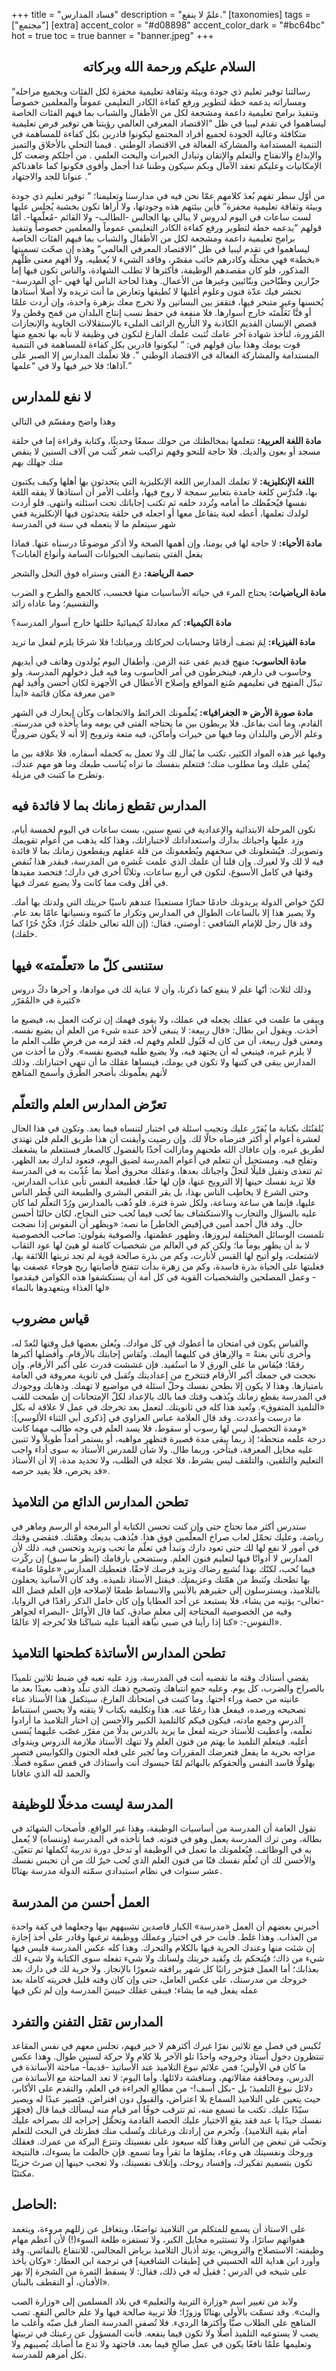 +++
title = "فساد المدارس"
description = "علمٌ لا ينفع."
[taxonomies]
tags = ["مجتمع"]
[extra]
accent_color = "#d08898"
accent_color_dark = "#bc64bc"
hot = true
toc = true
banner = "banner.jpeg"
+++

<h2 style="text-align:center">السلام عليكم ورحمة الله وبركاته</h2>

<q>رسالتنا توفير تعليم ذي جودة وبيئة وثقافة تعليمية محفزة لكل الفئات وبجميع مراحله ومساراته يدعمه خطة لتطوير ورفع كفاءة الكادر التعليمي  عموماً والمعلمين  خصوصاً وتنفيذ برامج تعليمية داعمة ومشجعة لكل من  الأطفال والشباب بما فيهم الفئات الخاصة ليساهموا في تقدم ليبيا في ظل  “الاقتصاد المعرفي العالمي  رؤيتنا هي توفير فرص تعليمية متكافئة وعالية  الجودة لجميع أفراد المجتمع  ليكونوا قادرين بكل كفاءة للمساهمة في التنمية المستدامة والمشاركة الفعالة في الاقتصاد الوطني . قيمنا التحلي بالأخلاق  والتميز والإبداع والانفتاح  والتعلم والإتقان وتبادل الخبرات والبحث  العلمي . من أجلكم وضعت كل  الإمكانيات وعليكم تعقد الآمال وبكم سيكون  وطننا غدا أجمل وأقوى فكونوا كما عاهدناكم عنوانا للجد والاجتهاد .

من أوّل سطر تفهم بُعدَ كلامهم عمّا نحن فيه في مدارسنا وتعليمنا؛ <q> توفير  تعليم ذي جودة وبيئة وثقافة تعليمية محفزة</q> فأين بيئتهم هذه وجودتها، ولا  أراها تكون بخشبة يُجلس عليها لست ساعات في اليوم لدروس لا يبالي بها  الجالس -الطالب- ولا القائم -مُعلّمها-. أمّا  قولهم <q>يدعمه خطة لتطوير ورفع كفاءة الكادر التعليمي عموماً والمعلمين  خصوصاً  وتنفيذ برامج تعليمية داعمة ومشجعة لكل من الأطفال والشباب بما  فيهم الفئات الخاصة ليساهموا في تقدم ليبيا في ظل “الاقتصاد المعرفي  العالمي</q> وهذه إن صحّت تسميتها «بخطة» فهي مختلّة وكادرهم خائب مقصّر، وفاقد الشيء لا  يُعطيه. ولا أفهم معنى ظلّهم المذكور، فلو كان مقصدهم  الوظيفة، فأكثرها لا  تطلب الشهادة، والناس تكون فيها إما جزّارين وطبّاخين وبنّائيين وغيرها من  الأعمال. وهذا لحاجة الناس لها فهي -أي المدرسة-  تحشر فيك عدّة فنون وعلوم  أغلبها لا تُطيقها وتعارض ما أنت تريده ولا أصلا أُستاذها يُحسنها وغير متبحر فيها، فتقفز بين البساتين ولا تخرج معك بزهرة واحدة، وإن أردت علمًا  أو فنَّا تَعَلَّمتَه خارج أسوارها. فلا منفعة في  حفظ نسب إنتاج البلدان من قمح وقطن ولا قصص الإنسان القديم الكاذبة ولا  التأريخ الزائف المليء  بالإستقلالات الخاوية والإنجازات المُزورة، لتأخذ  شهادة آخر عامك تُثبت علمك الفارغ لتكون في وظيفة لا تأبه بها تجمع منها  قوت يومك وهذا بيان  قولهم في: <q> ليكونوا قادرين بكل كفاءة للمساهمة في التنمية المستدامة  والمشاركة الفعالة في الاقتصاد الوطني </q>. فلا تعلّمك المدارس إلا الصبر على  آذاها؛ فلا خير فيها ولا في <q>علمها.</q>


## لا نفع للمدارس

وهذا واضح ومقسّم في التالي

**مادة اللغة العربية:** تتعلمها بمخالطتك من حولك سمعًا  وحديثًا، وكتابة وقراءة  إما في حلقة مسجد أو بعون والديك. فلا حاجة للنحو  وفهم تراكيب شعر كُتب من  آلاف السنين لا ينقص منك جهلك بهم

**اللغة الإنكليزية:** لا تعلمك  المدارس اللغة الإنكليزية التي يتحدثون بها أهلها وكيف يكتبون بها،  فتُدرَّس كلغة جامدة بتعابير  سمجة لا روح فيها، وأغلب الأمر أن أُستاذها لا يفقه اللغة نفسها فيُحفّظك  ما أمامه وتُردد خلفه ثم تكتب إجاباتك تحت  اسئلته وانتهى. فلو أردت لولدك  تعلمها، أعطه لعبة يتفاعل معها أو اجعله في  حلقة يتحدثون فيها الإنكليزية  ففي شهر سيتعلم ما لا يتعمله في سنة في  المدرسة

**مادة الأحياء:** لا حاجة لها في يومنا، وإن أهمها الصحة ولا  أذكر موضوعًا درسناه عنها. فماذا يفعل الفتى بتصانيف الحيوانات السامة  وأنواع الغابات؟

**حصة الرياضة:** دع الفتى وستراه فوق النخل والشجر

**مادة الرياضيات:** يحتاج المرء في حياته الأساسيات منها فحسب، كالجمع والطرح و الضرب والتقسيم؛ وما عاداه زائد

**مادة الكيمياء:** كم معادلةً كيميائيةً حللتها خارج أسوار المدرسة؟

**مادة الفيزياء:** لِمَ تضف أرقامًا وحسابات لحركاتك ورمياتك! فلا شرحًا يلزم لفعل ما تريد

**مادة الحاسوب:** منهج قديم عفى عنه الزمن. وأطفال اليوم  يُولدون وهاتف في أيديهم  وحاسوب في دارهم، فينخرطون في أمر الحاسوب وما  فيه قبل دخولهم المدرسة. ولو تبدّل المنهج في تعليمهم صُنع المواقع وإصلاح  الأعطال في الأجهزة لكان  أحسن وأفيد لهم من معرفة مكان قائمة «ابدأ»

**مادة صورة الأرض «  الجغرافيا»:** يُعلّمونك الخرائط  والاتجاهات وكأن إبحارك في الشهر القادم،  وما أنت بفاعل. فلا يربطون بين  ما يحتاجه الفتى في يومه وما يأخذه في  مدرسته. وعلم الأرض والبلدان وما  فيها من خيرات وأماكن، فيه متعة وترويح  إلا أنه لا يكون ضروريًّا

وفيها غير هذه المواد الكثير، تكتب ما  يُقال لك ولا تعمل به كحمله  أسفاره. فلا علاقة بين ما يُملى عليك وما مطلوب منك؛ فتتعلم بنفسك ما تراه  يُناسب طبعك وما هو مهم عندك، وتطرح ما كتبت في مزبلة.

## المدارس تقطع زمانك بما لا فائدة فيه

تكون المرحلة  الابتدائية والإعدادية في تسع سنين، بست ساعات في اليوم لخمسة  أيام، وزد  عليها واجباتك بدارك واستعداداتك لاختباراتك، وهذا كله يذهب من  أعوام  تقويمك وتصويرك. فيُشغلونك في سخفهم ويُطعمونك من قلة عقلهم ويقطعون  زمانك بما لا فائدة فيه لا لك ولا لغيرك. وإن قلنا أن علمك الذي علمت عُشره من  المدرسة، فبقدر هذا نُنقص وقتها في كامل الأسبوع، لتكون في أربع ساعات،  وثلاثًا أخرى في دارك؛ فتحصد مفيدها في أقل وقت مما كانت ولا يضيع عمرك   فيها.

لكنّ خواص الدولة يريدونك خادمًا حمارًا مستعبدًا عندهم  ناسيًا حريتك  التي ولدتك بها أمك. ولا يصير هذا إلا بالساعات الطوال في  المدارس وتكرار  ما كتبوه ونسيانها عامًا بعد عام. وقد قال رجل للإمام  الشافعي : أوصني،  فقال: (إن الله تعالى خلقك حُرًا، فكُنْ حُرًا كما خلقك).

## ستنسى كلّ ما «تعلّمته» فيها

وذلك لثلاث: أنّها علم لا ينفع كما ذكرنا، وأن لا عناية لك في موادها، و آخرها دكّ دروس كثيرة في «المُقرّر»

ويبقى ما علمت في عقلك بجعله في عملك، ولا يقوى فهمك إن تركت العمل به،  فيضيع ما أخذت. ويقول ابن بطال: «قال ربيعة: لا ينبغى لأحد عنده شيء من  العلم أن  يضيع نفسه. ومعنى قول ربيعة، أن من كان له قَبُول للعلم وفهم له، فقد لزمه  من فرض طلب العلم ما لا يلزم غيره، فينبغي له أن يجتهد فيه، ولا يضيع طلبه  فيضيع نفسه». ولأن ما أخذت من المدارس يبقى في كتبها ولا تكون في يومك،  فينساها عقلك ما أن تنهي اختباراتك. وذلك لأنهم يعلّمونك بأضجر الطُرق  وأسمج المناهج

## تعرّض المدارس العلم والتعلّم

يُلقنُنَك بكتابة ما يُقرّر عليك وتجيب اسئلة في اختبار لتنساه فيما بعد. وتكون في  هذا الحال لعشرة  أعوام أو أكثر فترضاه حالًا لك. وإن رضيت وأيقنت أن هذا  طريق العلم فلن  تهتدي لطريق غيره. وإن عافاك الله طحنهم ومازالت آخذًا  بالفضول كالصغار  فستتعلم ما يشغفك وتفلح فيه. ومستحيل أن تتعلم في أعوام  المدرسة لضيق  اليوم، فتعود لدارك بعد الظهر، ثم تتغذى وتقيل قليلًا لتحلّ  واجباتك  بعدها، وعقلك محروق أصلًا بما عُذّبت به في المدرسة فلا تريد نفسك  حينها  إلا الترويح عنها، فإن لها حقًا. فطبيعة النفس تأبى عذاب المدارس،  وحتى  الشرع لا يخاطِب الناس بهذا، بل يقر النقص البشري والطبيعة التي فُطر   الناس عليها، فإنما هي ساعة وساعة، ولكل شرة فترة. فلو ذُهب بالمدارس ورُدّ التعلّم لما كان عليه بالسؤال والتجارب والاستكشاف بما تُحب فيما تُحب حتى النجاح، لكان حالنَا أحسن حال. وقد قال أحمد أمين في[فيض الخاطر] ما نصه: «ويظهر أن النفوس إذا نضجت تلمست  الوسائل المختلفة لبروزها، وظهور عظمتها، والصوفية يقولون: صاحب الخصوصية  لا بد أن يظهر يوماً ما؛ ولكن كم في العالم من شخصيات كامنة لو هيئ لها  عود الثقاب لاشتعلت، ولو أتيح لها القبس لأنارت، وكم من بذرة صالحة قوية لم  تجد تربتها اللائقة بها، فغلبتها على الحياة بذرة فاسدة، وكم من زهرة  بدأت  تتفتح فأصابتها ريح هوجاء عصفت بها - وعمل المصلحين والشخصيات القوية في كل أمة أن يستكشفوا هذه الكوامن فيقدموا لها الغذاء ويتعهدوها بالنماء»

## قياس مضروب

والقياس يكون في امتحان ما أعطوك في كل موادك. ويُعلن بعضها قبل وقتها لتُعدّ له،  وأخرى تأتي بغتةً = والإرهاق في  كليهما أَليمك. وتُقاس إجابتك بالأرقام.  وأفضلها أكبرها رقمًا؛ فيُقاس ما  على الورق لا ما استُفيد. فإن غششت قدرت  على أكبر الأرقام. وإن نجحت في  جمعك أكبر الأرقام فتتخرج من إعداديتك  وتُقبل في ثانوية معروفة في العامة  بامتيازها. وهذا لا يكون إلا بطحن نفسك  وحلّ اسئلة في مواضيع لا تهمك.  وذهابك ووجودك في المدرسة يقطع زمانك ويُذهب وقتك فما بالك بالإعداد لكلّ  الإمتحانات إن طمحت للقب «التلميذ المتفوق».  وتُعيد هذا كله في ثانويتك.  لتعمل بعد تخرجك في عمل لا علاقة له بكل ما  درست وأعددت. وقد قال العلامة عباس العزاوي في [ذكرى أبي الثناء  الألوسي]: «ومدة  التحصيل ليس لها رسوب أو سقوط، فلا يسد العلم في وجه طالب  مهما كانت درجة  علمه منحطة؛ إذ ربما يبقى مدة قصيرة فتظهر مواهبه، أو يستمر أمداً طويلاً  ولا تتبين عليه مخايل المعرفة، فيتأخر، وربما طال. ولا شأن  للمدرس الأستاذ به سوى أداء واجب التعليم والتلقين، والتلقف ليس بشرط، فلا  عجلة في  الطلب، ولا تحديد مدة، إلا أن الأستاذ قد يحرص، فلا يفيد حرصه».

## تطحن المدارس الدائع من التلاميذ

ستدرس أكثر مما تحتاج  حتى وإن كنت تحسن الكتابة أو البرمجة أو الرسم وماهر في  رياضة، وعليك  تحمّل لعاب صراخ المعلّمين فوق هذا. فيُذهب بديعك وهمّتك.  فتقضي وقتك في  أمور لا نفع لها لك حتى تعود دارك وتبدأ في تعلّم ما تحب  وتريد وتحسن فيه. ذلك لأن المدارس لا أدواتًا فيها لتعليم فنون العلم.  وستضحى بأرقامك  (انظر ما سبق) إن ركّزت فيما تُحب، لكنّك بهذا تُشبع رضاك  وتزيد فرصك  لاحقًا. فتعطيك المدارس «علومًا عامة» بها تطحنك وتُثبط من همّتك وعزيمتك. فيقتل  الأستاذ تلميذه. وقد كان الأساتيذ يحفلون بالتلاميذ، ويسترسلون إلى حقيرهم بالأُنس  والانبساط  طمعًا لإصلاحه فإن العلم فضل الله -تعالى- يؤتيه من يشاء، فلا  يستبعد عن  أحد العطايا وإن كان خامل الذكر راقدًا في الزوايا، وفيه من  الخصوصية  المحتاجة إلى معلمٍ صادق، كما قال الأوائل -البصراء لجواهر  النفوس-: «كنا  إذا رأينا في صبي نباهة ألقينا عليه شباكَنا فلا نُخرجه إلا عالمًا».

## تطحن المدارس الأساتذة كطحنها التلاميذ

يقضي أستاذك وقته  ما تقضيه أنت في المدرسة، وزد عليه تعبه في ضبط ثلاثين  تلميذًا بالصراخ  والضرب، كل يوم. وعليه جمع انتباهك وتصحيح ذهنك الذي تبلّد وذهب بعيدًا بعد ما عانيته من حصة وراء أختها. وما كتبت في امتحانك  الفارغ، سيتكفل هذا  الأستاذ عناء تصحيحه ورصده، فيفعل هذا رغمًا عنه. هذا  وتكليفه بكتاب لا  يتقنه ولا يحسن استنباط الدرس وجمع مادته، فيكون فيكم  كالتلميذ الكبير والأحسن إن اختار التلاميذ ما أرادوا تعلّمه، وأُعطيت  للأستاذ حريته لفعل  ما يريد بالدرس بدلًا من مقرّر غصّب عليهما يُنسى  أغلبه. فيتعلم التلميذ  ما يهتم من فنون العلم ولا تنهك الأستاذ ملازمة  الدروس ويتدواى مزاجه  بحرية ما يفعل فتعرضك المقررات وما تُجبر على  فعله الجنون والكوابيس فتصير بهلولًا فاسد  النفس وألحقوكم بالبهائم لمّا  حبسوك أنت وأستاذك في قفص سمّوه فصلًا.  والحمد لله الذي عافانا

## المدرسة ليست مدخلًا للوظيفة

تقول العامة أن المدرسة من  أساسيات الوظيفة، وهذا غير الواقع. فأصحاب الشهائد  في بطالة، ومن ترك  المدرسة يعمل وهو في فتوته. فما تأخذه في المدرسة  (وتنساه) لا يُعمل به في الوظائف. فيُعلمونك ما تعمل في الوظيفة أو تدخل  دورة تدربية تُكملها ثم  تتعيّن. والأحسن لك أن تُعلّم نفسك فنًا من فنون  العلم الذي تُحب خيرٌ لك  من أن تحبس نفسك عشر سنوات في نظام استبدادي سمّته الدولة مدرسة بهتانًا.

## العمل أحسن من المدرسة

أخبرني بعضهم أن العمل «مدرسة»  الكبار قاصدين تشبيههم بيها وجعلهما في كفة واحدة  من العذاب. وهذا غلط.  فأنت حر في اختيار وعملك ووظيفة ترغبها وقادر على أخذ إجازة إن شئت منها  وعندك الحرية فيها بالكلام والتحرك. وهذا كله عكس  المدرسة فليس فيها شيء  من ذاك؛ فيُتحكم بك وتُقيد حريتك ولسانك ولا شيء  تفعله سوى الكتابة ولا  شيء لك بعذابك؛ أما العمل فتؤجر راتبًا كل شهر  يرافقه شعورًا بالإنجاز.  ولا حرية لك في دارك بعد خروجك من مدرستك، على عكس العامل، حتى وإن كان  وقته قليل فحريته كاملة بعد عمله يفعل فيه ما يشاء؛  فيبقى عقلك حبيسَ  المدرسة وإن لم تكن فيها

## المدارس تقتل التفنن والتفرد


تُكبس في فصل مع ثلاثين  نفرًا غيرك أكثرهم لا خير فيهم، تجلس معهم في نفس  المقاعد تنتظرون دخول  أستاذ وخروجه واحدًا تلو الآخر بلا كلام ولا حركة  لسنين طوال. وهذا عكس ما كان في الأولين؛ فمن علائم نبوغ التلاميذ عند  الأساتيذ -قديماً- مباحثة  الأساتذة في الدرس، ومحاققة مقالاتهم، ومناقشة  دلائلها. وأما اليوم: لا  تعد المباحثة مع الأساتذة من دلائل نبوغ التلميذ؛  بل -بكل أسف!- من مطالع  الجراءة في العلم، والتقدم على الأكابر، حيث يتعين  على التلاميذ السماع  بلا اعتراض، والقبول دون افتراض. فتَصير عبدًا له  ويصير سيّدًا عليك. تكتب ما تسمع منه، ثم تترقب خوفًا أمر قيامٍ منه ليسألك فيما قال (فجهّز نفسك  جيدًا يا عبد فقد يقع الاختيار عليك الحصة القادمة  وتحمّل إحراجه لك  بصراخه عليك أمام بقية التلاميذ). وتُحرم من إرادتك  ورغباتك وتُسلب منك  فطرتك في البحث للتعلم وتجنّب مَن تبغض مِن الناس وهذا  كله سيعود على  نفسيتك وتنزع البركة من عمرك. ‏فعقلك وروحك ونفسيتك هي وعاء، يملؤها ما  تقرأ وما تسمع. فإن خالطت ما يسوءك، فالنتيجة تكون بتسميم  تفكيرك، وإفساد  روحك، وإتلاف نفسيتك، ولا تعجب حينها إن صرتَ حزينًا  مكتئبًا.
## الحاصل:

على الاستاذ أن يسمع للمتكلم من التلاميذ  تواضعًا، ويتغافل عن زللهم مروءة،  ويتغمد هفواتهم ساترًا، ولا تستثيره  مخايل الكبر، ولا تستفزه طلعة السوء(!) لأن أعظم مهام وظيفته: الاستصلاح  والترويض، يوتد أذيال التلاميذ برياض  المجالس، للانتفاع بالنفائس. وقد وأورد ابن هداية الله الحسيني في  [طبقات الشافعية] في ترجمة ابن  العطار: «وكان يأخذ على شيخه في الدرس ؛  فقيل له في ذلك، فقال: لا يسقط  الثمرة من الشجرة إلا بهز الأفنان، أو  التقطف بالبنان».

ولابد من تغيير اسم «وزارة التربية والتعليم» في  بلاد المسلمين إلى  «وزارة الصب والبث». وقد تسمّت بالأولى بهتانًا وزورًا؛  فلا تربية صالحة  فيها ولا علم خالص النفع. تصب المناهج على الطلاب صبًّا  وأكثرها الرديء.  فلا تُصفي المدرسة الضار قبل صبّه وأغلب ما يصب لا يستوعبه التلميذ أصلًا  ولا تكون فيما ينفعه. فأنت المسؤول عن رعيتك في تربيتها  وتعليمها علمًا  نافعًا يكون في عمل صالحٍ فيما بعد، فاجتهد ولا تدع ما  أصابك يُصيبهم ولا  تكل أمرهم للمدرسة.
